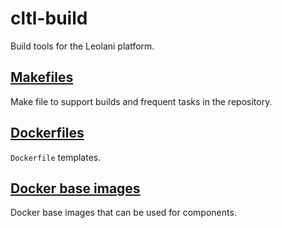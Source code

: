# cltl-build

Build tools for the Leolani platform.

## [Makefiles](make/README.md)

Make file to support builds and frequent tasks in the repository. 

## [Dockerfiles](docker/README.md)

`Dockerfile` templates.  

## [Docker base images](docker-base/README.md)

Docker base images that can be used for components.  